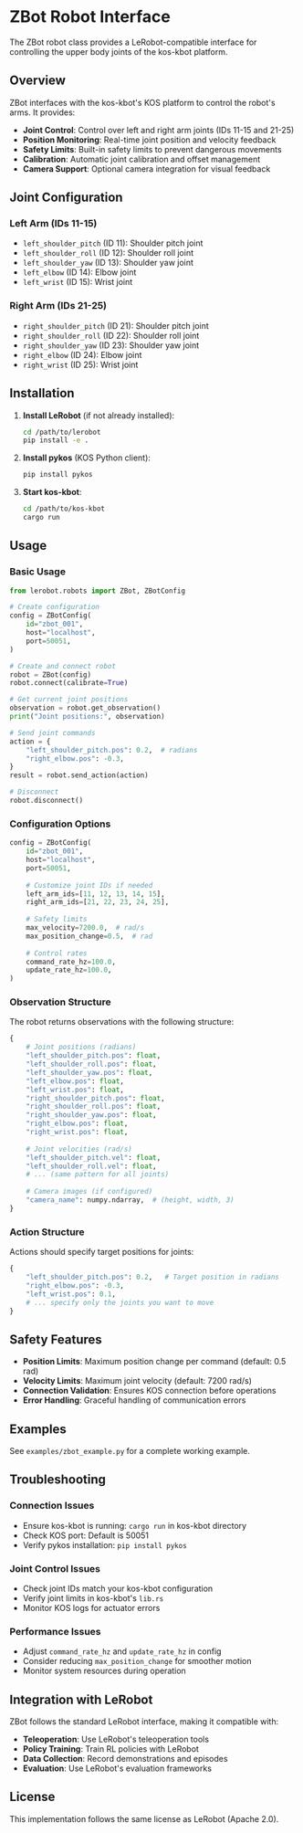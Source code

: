 # ZBot Robot Interface

The ZBot robot class provides a LeRobot-compatible interface for controlling the upper body joints of the kos-kbot platform.

## Overview

ZBot interfaces with the kos-kbot's KOS platform to control the robot's arms. It provides:

- **Joint Control**: Control over left and right arm joints (IDs 11-15 and 21-25)
- **Position Monitoring**: Real-time joint position and velocity feedback
- **Safety Limits**: Built-in safety limits to prevent dangerous movements
- **Calibration**: Automatic joint calibration and offset management
- **Camera Support**: Optional camera integration for visual feedback

## Joint Configuration

### Left Arm (IDs 11-15)
- `left_shoulder_pitch` (ID 11): Shoulder pitch joint
- `left_shoulder_roll` (ID 12): Shoulder roll joint  
- `left_shoulder_yaw` (ID 13): Shoulder yaw joint
- `left_elbow` (ID 14): Elbow joint
- `left_wrist` (ID 15): Wrist joint

### Right Arm (IDs 21-25)
- `right_shoulder_pitch` (ID 21): Shoulder pitch joint
- `right_shoulder_roll` (ID 22): Shoulder roll joint
- `right_shoulder_yaw` (ID 23): Shoulder yaw joint
- `right_elbow` (ID 24): Elbow joint
- `right_wrist` (ID 25): Wrist joint

## Installation

1. **Install LeRobot** (if not already installed):
   ```bash
   cd /path/to/lerobot
   pip install -e .
   ```

2. **Install pykos** (KOS Python client):
   ```bash
   pip install pykos
   ```

3. **Start kos-kbot**:
   ```bash
   cd /path/to/kos-kbot
   cargo run
   ```

## Usage

### Basic Usage

```python
from lerobot.robots import ZBot, ZBotConfig

# Create configuration
config = ZBotConfig(
    id="zbot_001",
    host="localhost",
    port=50051,
)

# Create and connect robot
robot = ZBot(config)
robot.connect(calibrate=True)

# Get current joint positions
observation = robot.get_observation()
print("Joint positions:", observation)

# Send joint commands
action = {
    "left_shoulder_pitch.pos": 0.2,  # radians
    "right_elbow.pos": -0.3,
}
result = robot.send_action(action)

# Disconnect
robot.disconnect()
```

### Configuration Options

```python
config = ZBotConfig(
    id="zbot_001",
    host="localhost",
    port=50051,
    
    # Customize joint IDs if needed
    left_arm_ids=[11, 12, 13, 14, 15],
    right_arm_ids=[21, 22, 23, 24, 25],
    
    # Safety limits
    max_velocity=7200.0,  # rad/s
    max_position_change=0.5,  # rad
    
    # Control rates
    command_rate_hz=100.0,
    update_rate_hz=100.0,
)
```

### Observation Structure

The robot returns observations with the following structure:

```python
{
    # Joint positions (radians)
    "left_shoulder_pitch.pos": float,
    "left_shoulder_roll.pos": float,
    "left_shoulder_yaw.pos": float,
    "left_elbow.pos": float,
    "left_wrist.pos": float,
    "right_shoulder_pitch.pos": float,
    "right_shoulder_roll.pos": float,
    "right_shoulder_yaw.pos": float,
    "right_elbow.pos": float,
    "right_wrist.pos": float,
    
    # Joint velocities (rad/s)
    "left_shoulder_pitch.vel": float,
    "left_shoulder_roll.vel": float,
    # ... (same pattern for all joints)
    
    # Camera images (if configured)
    "camera_name": numpy.ndarray,  # (height, width, 3)
}
```

### Action Structure

Actions should specify target positions for joints:

```python
{
    "left_shoulder_pitch.pos": 0.2,   # Target position in radians
    "right_elbow.pos": -0.3,
    "left_wrist.pos": 0.1,
    # ... specify only the joints you want to move
}
```

## Safety Features

- **Position Limits**: Maximum position change per command (default: 0.5 rad)
- **Velocity Limits**: Maximum joint velocity (default: 7200 rad/s)
- **Connection Validation**: Ensures KOS connection before operations
- **Error Handling**: Graceful handling of communication errors

## Examples

See `examples/zbot_example.py` for a complete working example.

## Troubleshooting

### Connection Issues
- Ensure kos-kbot is running: `cargo run` in kos-kbot directory
- Check KOS port: Default is 50051
- Verify pykos installation: `pip install pykos`

### Joint Control Issues
- Check joint IDs match your kos-kbot configuration
- Verify joint limits in kos-kbot's `lib.rs`
- Monitor KOS logs for actuator errors

### Performance Issues
- Adjust `command_rate_hz` and `update_rate_hz` in config
- Consider reducing `max_position_change` for smoother motion
- Monitor system resources during operation

## Integration with LeRobot

ZBot follows the standard LeRobot interface, making it compatible with:

- **Teleoperation**: Use LeRobot's teleoperation tools
- **Policy Training**: Train RL policies with LeRobot
- **Data Collection**: Record demonstrations and episodes
- **Evaluation**: Use LeRobot's evaluation frameworks

## License

This implementation follows the same license as LeRobot (Apache 2.0). 